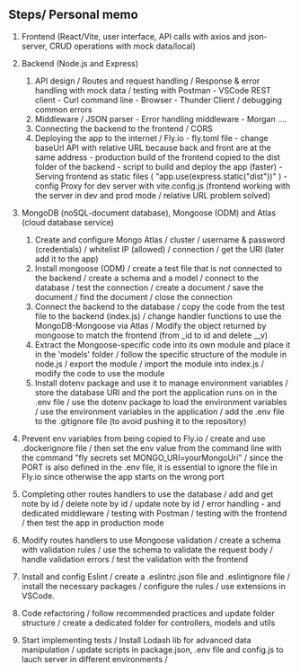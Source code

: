 ## Steps/ Personal memo

1. Frontend (React/Vite, user interface, API calls with axios and json-server, CRUD operations with mock data/local)

2. Backend (Node.js and Express)

   1. API design / Routes and request handling / Response & error handling with mock data / testing with Postman - VSCode REST client - Curl command line - Browser - Thunder Client / debugging common errors
   2. Middleware / JSON parser - Error handling middleware - Morgan ....
   3. Connecting the backend to the frontend / CORS
   4. Deploying the app to the internet / Fly.io - fly.toml file - change baseUrl API with relative URL because back and front are at the same address - production build of the frontend copied to the dist folder of the backend - script to build and deploy the app (faster) - Serving frontend as static files ( "app.use(express.static("dist"))" ) - config Proxy for dev server with vite.config.js (frontend working with the server in dev and prod mode / relative URL problem solved)

3. MongoDB (noSQL-document database), Mongoose (ODM) and Atlas (cloud database service)

   1. Create and configure Mongo Atlas / cluster / username & password (credentials) / whitelist IP (allowed) / connection / get the URI (later add it to the app)
   2. Install mongoose (ODM) / create a test file that is not connected to the backend / create a schema and a model / connect to the database / test the connection / create a document / save the document / find the document / close the connection
   3. Connect the backend to the database / copy the code from the test file to the backend (index.js) / change handler functions to use the MongoDB-Mongoose via Atlas / Modify the object returned by mongoose to match the frontend (from \_id to id and delete \_\_v)
   4. Extract the Mongoose-specific code into its own module and place it in the 'models' folder / follow the specific structure of the module in node.js / export the module / import the module into index.js / modify the code to use the module
   5. Install dotenv package and use it to manage environment variables / store the database URI and the port the application runs on in the .env file / use the dotenv package to load the environment variables / use the environment variables in the application / add the .env file to the .gitignore file (to avoid pushing it to the repository)

4. Prevent env variables from being copied to Fly.io / create and use .dockerignore file / then set the env value from the command line with the command "fly secrets set MONGO_URI=yourMongoUri" / since the PORT is also defined in the .env file, it is essential to ignore the file in Fly.io since otherwise the app starts on the wrong port

5. Completing other routes handlers to use the database / add and get note by id / delete note by id / update note by id / error handling - and dedicated middleware / testing with Postman / testing with the frontend / then test the app in production mode

6. Modify routes handlers to use Mongoose validation / create a schema with validation rules / use the schema to validate the request body / handle validation errors / test the validation with the frontend

7. Install and config Eslint / create a .eslintrc.json file and .eslintignore file / install the necessary packages / configure the rules / use extensions in VSCode.

8. Code refactoring / follow recommended practices and update folder structure / create a dedicated folder for controllers, models and utils

9. Start implementing tests / Install Lodash lib for advanced data manipulation / update scripts in package.json, .env file and config.js to lauch server in different environments /
